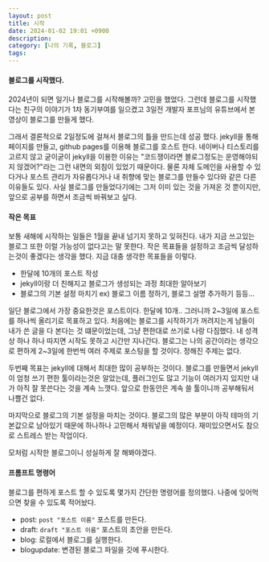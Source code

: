 ```yaml
---
layout: post
title: 시작
date: 2024-01-02 19:01 +0900
description: 
category: [나의 기록, 블로그]
tags: 
---
```


#### 블로그를 시작했다. 
2024년이 되면 일기나 블로그를 시작해볼까? 고민을 했었다. 그런데 블로그를 시작했다는 친구의 이야기가 1차 동기부여를 일으켰고 3일전 개발자 포프님의 유튜브에서 본 영상이 블로그를 만들게 했다. 

그래서 결론적으로 2일정도에 걸쳐서 블로그의 틀을 만드는데 성공 했다. jekyll을 통해 페이지를 만들고, github pages를 이용해 블로그를 호스트 한다. 네이버나 티스토리를 고르지 않고 굳이굳이 jekyll을 이용한 이유는 "코드쟁이라면 블로그정도는 운영해야되지 않겠어?"라는 그런 내면의 외침이 있었기 때문이다. 물론 자체 도메인을 사용할 수 있다거나 포스트 관리가 자유롭다거나 내 취향에 맞는 블로그를 만들수 있다와 같은 다른 이유들도 있다. 사실 블로그를 만들었다기에는 그저 이미 있는 것을 가져온 것 뿐이지만, 앞으로 공부를 하면서 조금씩 바꿔보고 싶다. 

#### 작은 목표
보통 새해에 시작하는 일들은 1월을 끝내 넘기지 못하고 잊혀진다. 내가 지금 쓰고있는 블로그 또한 이럴 가능성이 없다고는 말 못한다. 작은 목표들을 설정하고 조금씩 달성하는것이 좋겠다는 생각을 했다. 지금 대충 생각한 목표들을 이렇다. 

* 한달에 10개의 포스트 작성 
* jekyll이랑 더 친해지고 블로그가 생성되는 과정 최대한 알아보기 
* 블로그의 기본 설정 마치기 ex) 블로그 이름 정하기, 블로그 설명 추가하기 등등...

일단 블로그에서 가장 중요한것은 포스트이다. 한달에 10개.. 그러니까 2~3일에 포스트를 하나씩 올리기로 목표하고 있다. 처음에는 블로그를 시작하기가 꺼려지는게 남들이 내가 쓴 글을 다 본다는 것 떄문이었는데, 그냥 편한대로 쓰기로 나랑 다짐했다. 내 성격상 하나 하나 따지면 시작도 못하고 시간만 지나간다. 블로그는 나의 공간이라는 생각으로 편하게 2~3일에 한번씩 여러 주제로 포스팅을 할 것이다. 정해진 주제는 없다. 

두번째 목표는 jekyll에 대해서 최대한 많이 공부하는 것이다. 블로그를 만들면서 jekyll이 엄청 쓰기 편한 툴이라는것은 알았는데, 플러그인도 많고 기능이 여러가지 있지만 내가 아직 잘 못쓴다는 것을 계속 느꼇다. 앞으로 한동안은 계속 쓸 툴이니까 공부해둬서 나쁠건 없다. 

마지막으로 블로그의 기본 설정을 마치는 것이다. 블로그의 많은 부분이 아직 테마의 기본값으로 남아있기 때문에 하나하나 고민해서 채워넣을 예정이다. 재미있으면서도 참으로 스트레스 받는 작업이다. 

모처럼 시작한 블로그이니 성실하게 잘 해봐야겠다. 

#### 프롬프트 명령어 
블로그를 편하게 포스트 할 수 있도록 몇가지 간단한 명령어를 정의했다. 나중에 잊어먹으면 찾을 수 있도록 적어놨다. 
- post: `post "포스트 이름"` 포스트를 만든다. 
- draft: `draft "포스트 이름"` 포스트의 초안을 만든다. 
- blog: 로컬에서 블로그를 실행한다.
- blogupdate: 변경된 블로그 파일을 깃에 푸시한다. 